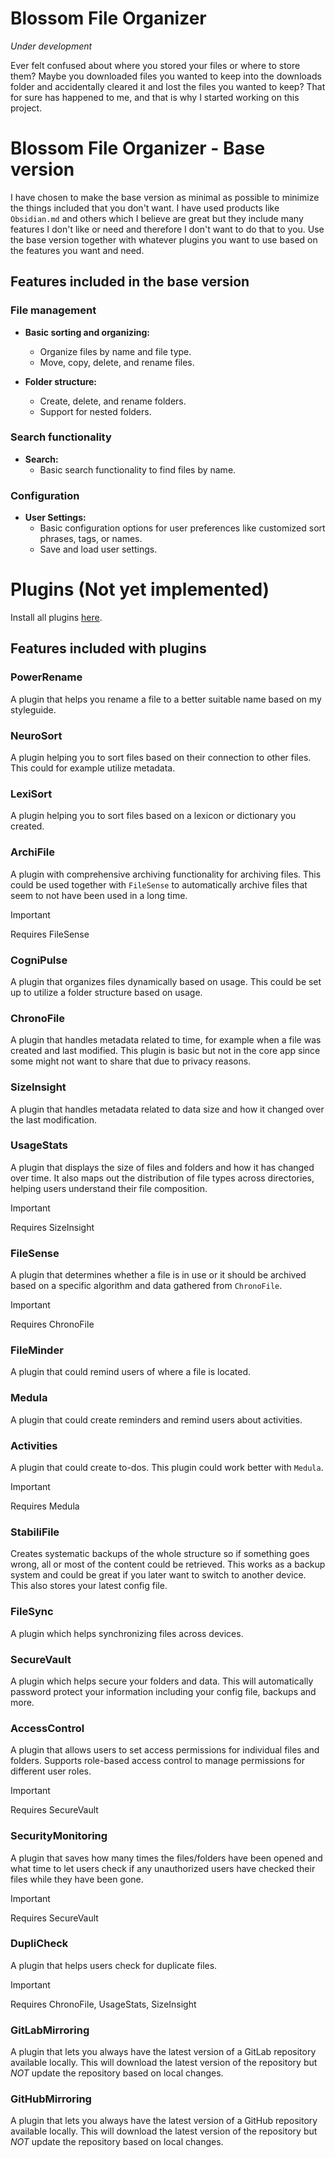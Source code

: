 # Blossom File Organizer

_Under development_

Ever felt confused about where you stored your files or where to store them? Maybe you downloaded files you wanted to keep into the downloads folder and accidentally cleared it and lost the files you wanted to keep? That for sure has happened to me, and that is why I started working on this project.

# Blossom File Organizer - Base version

I have chosen to make the base version as minimal as possible to minimize the things included that you don't want. I have used products like `Obsidian.md` and others which I believe are great but they include many features I don't like or need and therefore I don't want to do that to you. Use the base version together with whatever plugins you want to use based on the features you want and need.

## Features included in the base version

### File management

- **Basic sorting and organizing:**

  - Organize files by name and file type.
  - Move, copy, delete, and rename files.

- **Folder structure:**
  - Create, delete, and rename folders.
  - Support for nested folders.

### Search functionality

- **Search:**
  - Basic search functionality to find files by name.

### Configuration

- **User Settings:**
  - Basic configuration options for user preferences like customized sort phrases, tags, or names.
  - Save and load user settings.

# Plugins (Not yet implemented)

Install all plugins [here](https://github.com/pontushenriksson/blossom-plugins).

## Features included with plugins

### PowerRename

A plugin that helps you rename a file to a better suitable name based on my styleguide.

### NeuroSort

A plugin helping you to sort files based on their connection to other files. This could for example utilize metadata.

### LexiSort

A plugin helping you to sort files based on a lexicon or dictionary you created.

### ArchiFile

A plugin with comprehensive archiving functionality for archiving files. This could be used together with `FileSense` to automatically archive files that seem to not have been used in a long time.

> [!IMPORTANT]
> Requires FileSense

### CogniPulse

A plugin that organizes files dynamically based on usage. This could be set up to utilize a folder structure based on usage.

### ChronoFile

A plugin that handles metadata related to time, for example when a file was created and last modified. This plugin is basic but not in the core app since some might not want to share that due to privacy reasons.

### SizeInsight

A plugin that handles metadata related to data size and how it changed over the last modification.

### UsageStats

A plugin that displays the size of files and folders and how it has changed over time. It also maps out the distribution of file types across directories, helping users understand their file composition.

> [!IMPORTANT]
> Requires SizeInsight

### FileSense

A plugin that determines whether a file is in use or it should be archived based on a specific algorithm and data gathered from `ChronoFile`.

> [!IMPORTANT]
> Requires ChronoFile

### FileMinder

A plugin that could remind users of where a file is located.

### Medula

A plugin that could create reminders and remind users about activities.

### Activities

A plugin that could create to-dos. This plugin could work better with `Medula`.

> [!IMPORTANT]
> Requires Medula

### StabiliFile

Creates systematic backups of the whole structure so if something goes wrong, all or most of the content could be retrieved. This works as a backup system and could be great if you later want to switch to another device. This also stores your latest config file.

### FileSync

A plugin which helps synchronizing files across devices.

### SecureVault

A plugin which helps secure your folders and data. This will automatically password protect your information including your config file, backups and more.

### AccessControl

A plugin that allows users to set access permissions for individual files and folders. Supports role-based access control to manage permissions for different user roles.

> [!IMPORTANT]
> Requires SecureVault

### SecurityMonitoring

A plugin that saves how many times the files/folders have been opened and what time to let users check if any unauthorized users have checked their files while they have been gone.

> [!IMPORTANT]
> Requires SecureVault

### DupliCheck

A plugin that helps users check for duplicate files.

> [!IMPORTANT]
> Requires ChronoFile, UsageStats, SizeInsight

### GitLabMirroring

A plugin that lets you always have the latest version of a GitLab repository available locally. This will download the latest version of the repository but _NOT_ update the repository based on local changes.

### GitHubMirroring

A plugin that lets you always have the latest version of a GitHub repository available locally. This will download the latest version of the repository but _NOT_ update the repository based on local changes.
